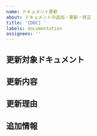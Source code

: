 ```yaml
---
name: ドキュメント更新
about: ドキュメントの追加・更新・修正
title: '[DOC] '
labels: documentation
assignees: ''
---
```


## 更新対象ドキュメント

<!-- 更新するドキュメントのパスや名称を記載してください -->

## 更新内容

<!-- どのような更新を行うのかを簡潔に説明してください -->

## 更新理由

<!-- なぜこの更新が必要なのかを記載してください -->

## 追加情報

<!-- 参考情報や関連するドキュメントがあれば記載してください -->
